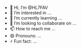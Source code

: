 - 👋 Hi, I’m @HL7FAV
- 👀 I’m interested in ...
- 🌱 I’m currently learning ...
- 💞️ I’m looking to collaborate on ...
- 📫 How to reach me ...
- 😄 Pronouns: ...
- ⚡ Fun fact: ...

<!---
HL7FAV/HL7FAV is a ✨ special ✨ repository because its `README.md` (this file) appears on your GitHub profile.
You can click the Preview link to take a look at your changes.
--->
